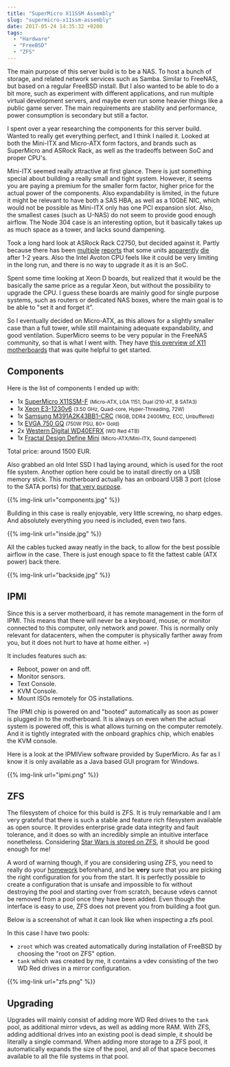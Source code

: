 ```yaml
---
title: "SuperMicro X11SSM Assembly"
slug: "supermicro-x11ssm-assembly"
date: 2017-05-24 14:35:32 +0200
tags:
  - "Hardware"
  - "FreeBSD"
  - "ZFS"
---
```


The main purpose of this server build is to be a NAS.
To host a bunch of storage, and related network services such as Samba.
Similar to FreeNAS, but based on a regular FreeBSD install.
But I also wanted to be able to do a bit more,
such as experiment with different applications,
and run multiple virtual development servers,
and maybe even run some heavier things like a public game server.
The main requirements are stability and performance,
power consumption is secondary but still a factor.

I spent over a year researching the components for this server build.
Wanted to really get everything perfect, and I think I nailed it.
Looked at both the Mini-ITX and Micro-ATX form factors,
and brands such as SuperMicro and ASRock Rack,
as well as the tradeoffs between SoC and proper CPU's.

Mini-ITX seemed really attractive at first glance.
There is just something special about building a really small and tight system.
However, it seems you are paying a premium for the smaller form factor,
higher price for the actual power of the components.
Also expandability is limited, in the future it might be relevant to have
both a SAS HBA, as well as a 10GbE NIC, which would not be possible
as Mini-ITX only has one PCI expansion slot.
Also, the smallest cases (such as U-NAS) do not seem to provide
good enough airflow.
The Node 304 case is an interesting option,
but it basically takes up as much space as a tower, and lacks sound dampening.

[report1]: https://www.theregister.co.uk/2017/02/07/intel_atom_failures_go_back_18_months/
[report2]: https://forums.freenas.org/index.php?threads/dead-asrock-c2750d4i-and-poor-customer-service.45762/
[report3]: https://www.reddit.com/r/homelab/comments/4ufa8i/c2750d4i_wont_power_up/
[report4]: https://www.reddit.com/r/freenas/comments/4x1kh1/asrock_c2550d4i_sudden_death/

Took a long hard look at ASRock Rack C2750, but decided against it.
Partly because there has been [multiple][report1] [reports][report2] that
some units [apparently][report3] [die][report4] after 1-2 years.
Also the Intel Avoton CPU feels like it could be very limiting in the long run,
and there is no way to upgrade it as it is an SoC.

Spent some time looking at Xeon D boards,
but realized that it would be the basically the same price as a regular Xeon,
but without the possibility to upgrade the CPU.
I guess these boards are mainly good for single purpose systems,
such as routers or dedicated NAS boxes,
where the main goal is to be able to "set it and forget it".

[x11overview]: https://forums.freenas.org/index.php?resources/so-you%E2%80%99ve-decided-to-buy-a-supermicro-x11-board.13/

So I eventually decided on Micro-ATX,
as this allows for a slightly smaller case than a full tower,
while still maintaining adequate expandability, and good ventilation.
SuperMicro seems to be very popular in the FreeNAS community,
so that is what I went with. They have [this overview of X11 motherboards][x11overview]
that was quite helpful to get started.

## Components

[mobo]: https://www.supermicro.com/products/motherboard/Xeon/C236_C232/X11SSM-F.cfm
[cpu]: https://ark.intel.com/products/97474/Intel-Xeon-Processor-E3-1230-v6-8M-Cache-3_50-GHz
[ram]: http://www.samsung.com/semiconductor/products/dram/pc-dram/ddr4-unbuffered-dimm/M391A2K43BB1
[psu]: https://www.evga.com/products/product.aspx?pn=210-GQ-0750-V1
[disk]: https://www.wdc.com/products/internal-storage/wd-red.html
[case]: http://www.fractal-design.com/home/product/cases/define-series/define-mini

Here is the list of components I ended up with:

- 1x [SuperMicro X11SSM-F][mobo] <small>(Micro-ATX, LGA 1151, Dual i210-AT, 8 SATA3)</small>
- 1x [Xeon E3-1230v6][cpu] <small>(3.50 GHz, Quad-core, Hyper-Threading, 72W)</small>
- 1x [Samsung M391A2K43BB1-CRC][ram] <small>(16GB, DDR4 2400Mhz, ECC, Unbuffered)</small>
- 1x [EVGA 750 GQ][psu] <small>(750W PSU, 80+ Gold)</small>
- 2x [Western Digital WD40EFRX][disk] <small>(WD Red 4TB)</small>
- 1x [Fractal Design Define Mini][case] <small>(Micro-ATX/Mini-ITX, Sound dampened)</small>

Total price: around 1500 EUR.

[usbport]: https://www.howtogeek.com/201493/ask-htg-can-i-plug-a-usb-device-right-into-my-motherboard/

Also grabbed an old Intel SSD I had laying around,
which is used for the root file system.
Another option here could be to install directly on a USB memory stick.
This motherboard actually has an onboard USB 3 port
(close to the SATA ports) for [that very purpose][usbport].

{{% img-link url="components.jpg" %}}

Building in this case is really enjoyable,
very little screwing, no sharp edges.
And absolutely everything you need is included, even two fans.

{{% img-link url="inside.jpg" %}}

All the cables tucked away neatly in the back,
to allow for the best possible airflow in the case.
There is just enough space to fit the fattest cable (ATX power) back there.

{{% img-link url="backside.jpg" %}}

## IPMI

Since this is a server motherboard,
it has remote management in the form of IPMI.
This means that there will never be a keyboard, mouse, or monitor connected
to this computer, only network and power.
This is normally only relevant for datacenters,
when the computer is physically farther away from you,
but it does not hurt to have at home either. =)

It includes features such as:

- Reboot, power on and off.
- Monitor sensors.
- Text Console.
- KVM Console.
- Mount ISOs remotely for OS installations.

The IPMI chip is powered on and "booted" automatically
as soon as power is plugged in to the motherboard.
It is always on even when the actual system is powered off,
this is what allows turning on the computer remotely.
And it is tightly integrated with the onboard graphics chip,
which enables the KVM console.

Here is a look at the IPMIView software provided by SuperMicro.
As far as I know it is only available as a Java based GUI program for Windows.

{{% img-link url="ipmi.png" %}}

[starwars]: https://twitter.com/allanjude/status/656481424044748800

## ZFS

The filesystem of choice for this build is ZFS.
It is truly remarkable and I am very grateful
that there is such a stable and feature rich
filesystem available as open source.
It provides enterprise grade data integrity and fault tolerance,
and it does so with an incredibly simple an intuitive interface nonetheless.
Considering [Star Wars is stored on ZFS][starwars],
it should be good enough for me!

[homework]: https://forums.freenas.org/index.php?threads/slideshow-explaining-vdev-zpool-zil-and-l2arc-for-noobs.7775/

A word of warning though, if you are considering using ZFS,
you need to really do your [homework][homework] beforehand,
and be **very** sure that you are picking the right
configuration for you from the start.
It is perfectly possible to create a configuration that is unsafe
and impossible to fix without destroying the pool
and starting over from scratch, because vdevs cannot be removed from a pool
once they have been added.
Even though the interface is easy to use,
ZFS does not prevent you from building a foot gun.

Below is a screenshot of what it can look like when inspecting a zfs pool.

In this case I have two pools:

- `zroot` which was created automatically during installation of FreeBSD
  by choosing the "root on ZFS" option.
- `tank` which was created by me, it contains a vdev
  consisting of the two WD Red drives in a mirror configuration.

{{% img-link url="zfs.png" %}}

## Upgrading

Upgrades will mainly consist of adding more WD Red drives to the `tank` pool,
as additional mirror vdevs,
as well as adding more RAM.
With ZFS, adding additional drives into an existing pool is dead simple,
it should be literally a single command.
When adding more storage to a ZFS pool,
it automatically expands the size of the pool,
and all of that space becomes available to all the file systems in that pool.
